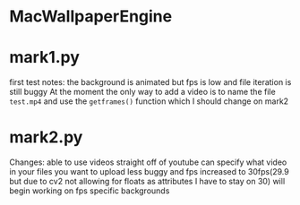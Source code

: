 # MacWallpaperEngine

# mark1.py
first test notes:
  the background is animated but fps is low and file iteration is still buggy
  At the moment the only way to add a video is to name the file `test.mp4` and use the `getframes()` function which I should change on mark2
  
 # mark2.py 
 Changes:
    able to use videos straight off of youtube
    can specify what video in your files you want to upload
    less buggy and fps increased to 30fps(29.9 but due to cv2 not allowing for floats as attributes I have to stay on 30)
    will begin working on fps specific backgrounds
    
    
